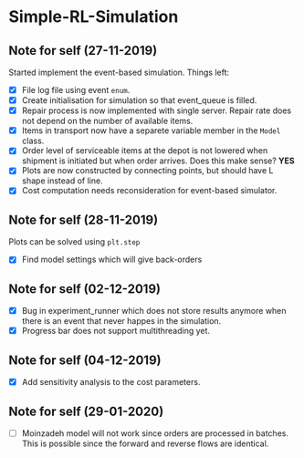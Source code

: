 # Simple-RL-Simulation

## Note for self (27-11-2019)

Started implement the event-based simulation. Things left:

- [x] File log file using event `enum`.
- [x] Create initialisation for simulation so that event_queue is filled.
- [x] Repair process is now implemented with single server. Repair rate does not depend on the number of available items.
- [x] Items in transport now have a separete variable member in the `Model` class.
- [x] Order level of serviceable items at the depot is not lowered when shipment is initiated but when order arrives. Does this make sense? **YES**
- [x] Plots are now constructed by connecting points, but should have L shape instead of line.
- [x] Cost computation needs reconsideration for event-based simulator.

## Note for self (28-11-2019)

Plots can be solved using `plt.step`

- [x] Find model settings which will give back-orders

## Note for self (02-12-2019)

- [x] Bug in experiment_runner which does not store results anymore when there is an event that never happes in the simulation.
- [x] Progress bar does not support multithreading yet.

## Note for self (04-12-2019)

- [x] Add sensitivity analysis to the cost parameters.

## Note for self (29-01-2020)

- [ ] Moinzadeh model will not work since orders are processed in batches. This is possible since the forward and reverse flows are identical.
